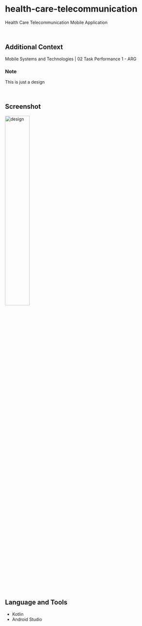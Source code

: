 # health-care-telecommunication

Health Care Telecommunication Mobile Application

<br>

## Additional Context

Mobile Systems and Technologies | 02 Task Performance 1 - ARG

### Note

This is just a design

<br>

## Screenshot

<img src="https://user-images.githubusercontent.com/84888155/141401132-b012a9a4-5d02-4e0a-abca-dc7eeda90a1a.png" alt="design" width="40%">

<br>

## Language and Tools

- Kotlin
- Android Studio
